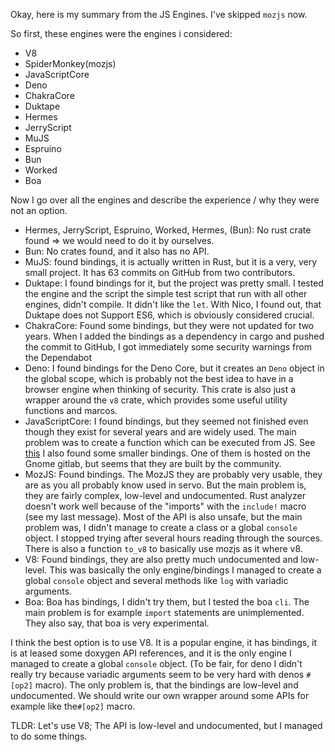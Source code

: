 Okay, here is my summary from the JS Engines. I've skipped `mozjs` now.

So first, these engines were the engines i considered:

- V8
- SpiderMonkey(mozjs)
- JavaScriptCore
- Deno
- ChakraCore
- Duktape
- Hermes
- JerryScript
- MuJS
- Espruino
- Bun
- Worked
- Boa

Now I go over all the engines and describe the experience / why they were not an option.

- Hermes, JerryScript, Espruino, Worked, Hermes, (Bun): No rust crate found => we would need to do it by ourselves.
- Bun: No crates found, and it also has no API.
- MuJS: found bindings, it is actually written in Rust, but it is a very, very small project. It has 63 commits on GitHub from two contributors.
- Duktape: I found bindings for it, but the project was pretty small. I tested the engine and the script the simple test script that run with all other engines, didn't compile. It didn't like the `let`. With Nico, I found out, that Duktape does not Support ES6, which is obviously considered crucial.
- ChakraCore: Found some bindings, but they were not updated for two years. When I added the bindings as a dependency in cargo and pushed the commit to GitHub, I got immediately some security warnings from the Dependabot
- Deno: I found bindings for the Deno Core, but it creates an `Deno` object in the global scope, which is probably not the best idea to have in a browser engine when thinking of security. This crate is also just a wrapper around the `v8` crate, which provides some useful utility functions and marcos.
- JavaScriptCore: I found bindings, but they seemed not finished even though they exist for several years and are widely used. The main problem was to create a function which can be executed from JS. See [this](https://github.com/tauri-apps/javascriptcore-rs/blob/1f7bba0bcf6a3c1cf69bc990b8f746ae06c3c6be/src/auto/value.rs#L66) I also found some smaller bindings. One of them is hosted on the Gnome gitlab, but seems that they are built by the community.
- MozJS: Found bindings. The MozJS they are probably very usable, they are as you all probably know used in servo. But the main problem is, they are fairly complex, low-level and undocumented. Rust analyzer doesn't work well because of the "imports" with the `include!` macro (see my last message). Most of the API is also unsafe, but the main problem was, I didn't manage to create a class or a global `console` object. I stopped trying after several hours reading through the sources. There is also a function `to_v8` to basically use mozjs as it where v8.
- V8: Found bindings, they are also pretty much undocumented and low-level. This was basically the only engine/bindings I managed to create a global `console` object and several methods like `log` with variadic arguments.
- Boa: Boa has bindings, I didn't try them, but I tested the boa `cli`. The main problem is for example `import` statements are unimplemented. They also say, that boa is very experimental.

I think the best option is to use V8. It is a popular engine, it has bindings, it is at leased some doxygen API references, and it is the only engine I managed to create a global `console` object.
(To be fair, for deno I didn't really try because variadic arguments seem to be very hard with denos `#[op2]` macro). 
The only problem is, that the bindings are low-level and undocumented. We should write our own wrapper around some APIs for example like the`#[op2]` macro.


TLDR: Let's use V8; The API is low-level and undocumented, but I managed to do some things.